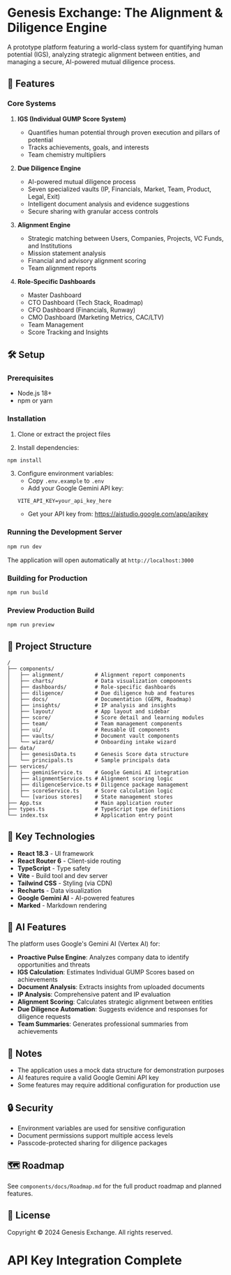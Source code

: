 # Genesis Exchange: The Alignment & Diligence Engine

A prototype platform featuring a world-class system for quantifying human potential (IGS), analyzing strategic alignment between entities, and managing a secure, AI-powered mutual diligence process.

## 🚀 Features

### Core Systems

1. **IGS (Individual GUMP Score System)**
   - Quantifies human potential through proven execution and pillars of potential
   - Tracks achievements, goals, and interests
   - Team chemistry multipliers

2. **Due Diligence Engine**
   - AI-powered mutual diligence process
   - Seven specialized vaults (IP, Financials, Market, Team, Product, Legal, Exit)
   - Intelligent document analysis and evidence suggestions
   - Secure sharing with granular access controls

3. **Alignment Engine**
   - Strategic matching between Users, Companies, Projects, VC Funds, and Institutions
   - Mission statement analysis
   - Financial and advisory alignment scoring
   - Team alignment reports

4. **Role-Specific Dashboards**
   - Master Dashboard
   - CTO Dashboard (Tech Stack, Roadmap)
   - CFO Dashboard (Financials, Runway)
   - CMO Dashboard (Marketing Metrics, CAC/LTV)
   - Team Management
   - Score Tracking and Insights

## 🛠️ Setup

### Prerequisites

- Node.js 18+ 
- npm or yarn

### Installation

1. Clone or extract the project files

2. Install dependencies:
```bash
npm install
```

3. Configure environment variables:
   - Copy `.env.example` to `.env`
   - Add your Google Gemini API key:
   ```
   VITE_API_KEY=your_api_key_here
   ```
   - Get your API key from: https://aistudio.google.com/app/apikey

### Running the Development Server

```bash
npm run dev
```

The application will open automatically at `http://localhost:3000`

### Building for Production

```bash
npm run build
```

### Preview Production Build

```bash
npm run preview
```

## 📁 Project Structure

```
/
├── components/
│   ├── alignment/          # Alignment report components
│   ├── charts/             # Data visualization components
│   ├── dashboards/         # Role-specific dashboards
│   ├── diligence/          # Due diligence hub and features
│   ├── docs/               # Documentation (GEPN, Roadmap)
│   ├── insights/           # IP analysis and insights
│   ├── layout/             # App layout and sidebar
│   ├── score/              # Score detail and learning modules
│   ├── team/               # Team management components
│   ├── ui/                 # Reusable UI components
│   ├── vaults/             # Document vault components
│   └── wizard/             # Onboarding intake wizard
├── data/
│   ├── genesisData.ts      # Genesis Score data structure
│   └── principals.ts       # Sample principals data
├── services/
│   ├── geminiService.ts    # Google Gemini AI integration
│   ├── alignmentService.ts # Alignment scoring logic
│   ├── diligenceService.ts # Diligence package management
│   ├── scoreService.ts     # Score calculation logic
│   └── [various stores]    # State management stores
├── App.tsx                 # Main application router
├── types.ts                # TypeScript type definitions
└── index.tsx               # Application entry point
```

## 🔑 Key Technologies

- **React 18.3** - UI framework
- **React Router 6** - Client-side routing
- **TypeScript** - Type safety
- **Vite** - Build tool and dev server
- **Tailwind CSS** - Styling (via CDN)
- **Recharts** - Data visualization
- **Google Gemini AI** - AI-powered features
- **Marked** - Markdown rendering

## 🧪 AI Features

The platform uses Google's Gemini AI (Vertex AI) for:

- **Proactive Pulse Engine**: Analyzes company data to identify opportunities and threats
- **IGS Calculation**: Estimates Individual GUMP Scores based on achievements
- **Document Analysis**: Extracts insights from uploaded documents
- **IP Analysis**: Comprehensive patent and IP evaluation
- **Alignment Scoring**: Calculates strategic alignment between entities
- **Due Diligence Automation**: Suggests evidence and responses for diligence requests
- **Team Summaries**: Generates professional summaries from achievements

## 📝 Notes

- The application uses a mock data structure for demonstration purposes
- AI features require a valid Google Gemini API key
- Some features may require additional configuration for production use

## 🔒 Security

- Environment variables are used for sensitive configuration
- Document permissions support multiple access levels
- Passcode-protected sharing for diligence packages

## 🗺️ Roadmap

See `components/docs/Roadmap.md` for the full product roadmap and planned features.

## 📄 License

Copyright © 2024 Genesis Exchange. All rights reserved.
# API Key Integration Complete
